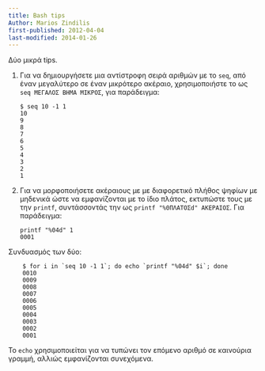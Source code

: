```yaml
---
title: Bash tips
Author: Marios Zindilis
first-published: 2012-04-04
last-modified: 2014-01-26
---
```


Δύο μικρά tips.

<!-- read more -->

1.  Για να δημιουργήσετε μια αντίστροφη σειρά αριθμών με το `seq`, από έναν 
    μεγαλύτερο σε έναν μικρότερο ακέραιο, χρησιμοποιήστε το ως 
    `seq ΜΕΓΑΛΟΣ ΒΗΜΑ ΜΙΚΡΟΣ`, για παράδειγμα:

        $ seq 10 -1 1
        10
        9
        8
        7
        6
        5
        4
        3
        2
        1

2.  Για να μορφοποιήσετε ακέραιους με με διαφορετικό πλήθος ψηφίων με μηδενικά 
    ώστε να εμφανίζονται με το ίδιο πλάτος, εκτυπώστε τους με την `printf`, 
    συντάσσοντάς την ως `printf "%0ΠΛΑΤΟΣd" ΑΚΕΡΑΙΟΣ`. Για παράδειγμα:

        printf "%04d" 1
        0001

Συνδυασμός των δύο:

        $ for i in `seq 10 -1 1`; do echo `printf "%04d" $i`; done
        0010
        0009
        0008
        0007
        0006
        0005
        0004
        0003
        0002
        0001

Το `echo` χρησιμοποιείται για να τυπώνει τον επόμενο αριθμό σε καινούρια 
γραμμή, αλλιώς εμφανίζονται συνεχόμενα.

